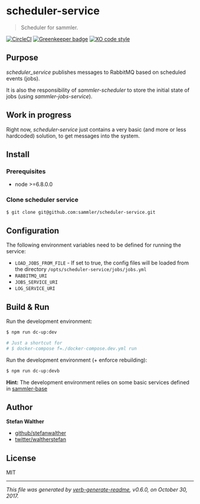 # scheduler-service
> Scheduler for sammler.

[![CircleCI](https://img.shields.io/circleci/project/github/sammler/scheduler-service.svg)](https://circleci.com/gh/stefanwalther/scheduler-service/tree/master)
[![Greenkeeper badge](https://badges.greenkeeper.io/sammler/scheduler-service.svg)](https://greenkeeper.io/)
[![XO code style](https://img.shields.io/badge/code_style-XO--space-5ed9c7.svg)](https://github.com/sindresorhus/eslint-config-xo-space)

## Purpose
<!-- Purpose -->

_scheduler_service_ publishes messages to RabbitMQ based on scheduled events (jobs).

It is also the responsibility of _sammler-scheduler_ to store the initial state of jobs (using _sammler-jobs-service_).

## Work in progress

Right now, _scheduler-service_ just contains a very basic (and more or less hardcoded) solution, to get messages into the system.

## Install 
<!-- Install -->

### Prerequisites

- node >=6.8.0.0

### Clone scheduler service

```sh
$ git clone git@github.com:sammler/scheduler-service.git
```

## Configuration
<!-- Configuration -->

The following environment variables need to be defined for running the service:

- `LOAD_JOBS_FROM_FILE` - If set to true, the config files will be loaded from the directory `/opts/scheduler-service/jobs/jobs.yml`
- `RABBITMQ_URI`
- `JOBS_SERVICE_URI`
- `LOG_SERVICE_URI`

## Build & Run
<!-- Build & Run -->

Run the development environment:

```sh
$ npm run dc-up:dev

# Just a shortcut for 
# $ docker-compose f=./docker-compose.dev.yml run
```

Run the development environment (+ enforce rebuilding):

```sh
$ npm run dc-up:devb
```

**Hint:** The development environment relies on some basic services defined in [sammler-base](https://github.com/sammler/sammler-base)

## Author
**Stefan Walther**

* [github/stefanwalther](https://github.com/stefanwalther)
* [twitter/waltherstefan](http://twitter.com/waltherstefan)

## License
MIT

***

_This file was generated by [verb-generate-readme](https://github.com/verbose/verb-generate-readme), v0.6.0, on October 30, 2017._


